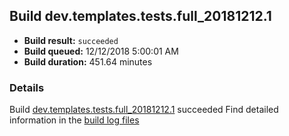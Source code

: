 ## Build dev.templates.tests.full_20181212.1
- **Build result:** `succeeded`
- **Build queued:** 12/12/2018 5:00:01 AM
- **Build duration:** 451.64 minutes
### Details
Build [dev.templates.tests.full_20181212.1](https://winappstudio.visualstudio.com/web/build.aspx?pcguid=a4ef43be-68ce-4195-a619-079b4d9834c2&builduri=vstfs%3a%2f%2f%2fBuild%2fBuild%2f26742) succeeded
Find detailed information in the [build log files](https://uwpctdiags.blob.core.windows.net/buildlogs/dev.templates.tests.full_20181212.1_logs.zip)
